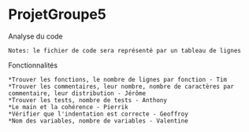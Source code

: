 # ProjetGroupe5
Analyse du code
	
	Notes: le fichier de code sera représenté par un tableau de lignes


Fonctionnalités
	
	*Trouver les fonctions, le nombre de lignes par fonction - Tim
	*Trouver les commentaires, leur nombre, nombre de caractères par commentaire, leur distribution - Jérôme
	*Trouver les tests, nombre de tests - Anthony
	*Le main et la cohérence - Pierrik
	*Vérifier que l'indentation est correcte - Geoffroy
	*Nom des variables, nombre de variables - Valentine

